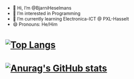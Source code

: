 - 👋 Hi, I’m @BjarniHeselmans
- 👀 I’m interested in Programming
- 🌱 I’m currently learning Electronica-ICT @ PXL-Hasselt
- 😄 Pronouns: He/Him
  
# [![Top Langs](https://github-readme-stats.vercel.app/api/top-langs/?username=BjarniHeselmans&show_icons=true&theme=dark#gh-dark-mode-only)](https://github.com/BjarniHeselmans/github-readme-stats)
# [![Anurag's GitHub stats](https://github-readme-stats.vercel.app/api?username=BjarniHeselmans&show_icons=true&theme=dark#gh-dark-mode-only)](https://github.com/BjarniHeselmans/github-readme-stats)
